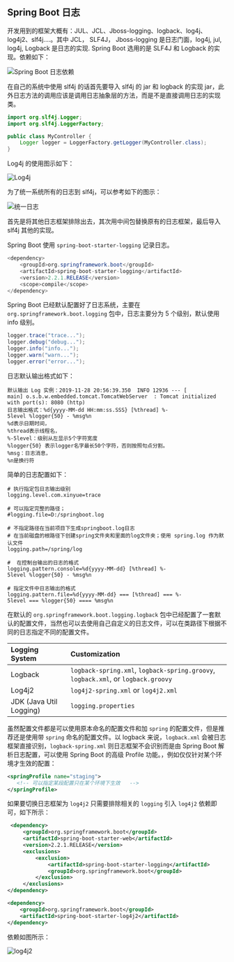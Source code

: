 ## Spring Boot 日志

开发用到的框架大概有：JUL、JCL、Jboss-logging、logback、log4j、log4j2、slf4j....。其中 JCL， SLF4J， Jboss-logging 是日志门面，log4j, jul, log4j, Logback 是日志的实现. Spring  Boot 选用的是 SLF4J 和 Logback 的实现。依赖如下：

![Spring Boot 日志依赖]( http://img.programya.com/Snipaste_2019-11-28_20-19-19.png )

在自己的系统中使用 slf4j 的话首先要导入 slf4j 的 jar 和 logback 的实现 jar，此外日志方法的调用应该是调用日志抽象层的方法，而是不是直接调用日志的实现类。

```java
import org.slf4j.Logger;
import org.slf4j.LoggerFactory;

public class MyController {
    Logger logger = LoggerFactory.getLogger(MyController.class);
}
```

 Log4j 的使用图示如下：

![Log4j]( http://img.programya.com/Snipaste_2019-11-28_20-26-18.png )

为了统一系统所有的日志到 slf4j，可以参考如下的图示：

![统一日志]( http://img.programya.com/Snipaste_2019-11-28_20-29-21.png )

首先是将其他日志框架排除出去，其次用中间包替换原有的日志框架，最后导入 slf4j 其他的实现。

Spring Boot 使用 `spring-boot-starter-logging` 记录日志。

```java
<dependency>
    <groupId>org.springframework.boot</groupId>
    <artifactId>spring-boot-starter-logging</artifactId>
    <version>2.2.1.RELEASE</version>
    <scope>compile</scope>
</dependency>
```

Spring Boot 已经默认配置好了日志系统，主要在 `org.springframework.boot.logging` 包中，日志主要分为 5 个级别，默认使用 info 级别。

```java
logger.trace("trace...");
logger.debug("debug...");
logger.info("info...");
logger.warn("warn...");
logger.error("error...");
```

日志默认输出格式如下：
```
默认输出 Log 实例：2019-11-28 20:56:39.350  INFO 12936 --- [           main] o.s.b.w.embedded.tomcat.TomcatWebServer  : Tomcat initialized with port(s): 8080 (http)
日志输出格式：%d{yyyy‐MM‐dd HH:mm:ss.SSS} [%thread] %‐5level %logger{50} ‐ %msg%n
%d表示日期时间，        
%thread表示线程名，        
%‐5level：级别从左显示5个字符宽度        
%logger{50} 表示logger名字最长50个字符，否则按照句点分割。         
%msg：日志消息，        
%n是换行符
```


简单的日志配置如下：

```properties
# 执行指定包日志输出级别
logging.level.com.xinyue=trace

# 可以指定完整的路径；
#logging.file=D:/springboot.log

# 不指定路径在当前项目下生成springboot.log日志
# 在当前磁盘的根路径下创建spring文件夹和里面的log文件夹；使用 spring.log 作为默认文件
logging.path=/spring/log

#  在控制台输出的日志的格式
logging.pattern.console=%d{yyyy‐MM‐dd} [%thread] %‐5level %logger{50} ‐ %msg%n

# 指定文件中日志输出的格式
logging.pattern.file=%d{yyyy‐MM‐dd} === [%thread] === %‐5level === %logger{50} ==== %msg%n
```

在默认的 `org.springframework.boot.logging.logback` 包中已经配置了一套默认的配置文件，当然也可以去使用自己自定义的日志文件，可以在类路径下根据不同的日志指定不同的配置文件。

| Logging System          | Customization                                                |
| :---------------------- | :----------------------------------------------------------- |
| Logback                 | `logback-spring.xml`, `logback-spring.groovy`, `logback.xml`, or `logback.groovy` |
| Log4j2                  | `log4j2-spring.xml` or `log4j2.xml`                          |
| JDK (Java Util Logging) | `logging.properties`                                         |

虽然配置文件都是可以使用原本命名的配置文件和加 `spring` 的配置文件，但是推荐还是使用带 `spring` 命名的配置文件。以 logback 来说，`logback.xml` 会被日志框架直接识别，`logback-spring.xml` 则日志框架不会识别而是由 Spring Boot 解析日志配置，可以使用 Spring Boot 的高级 Profile 功能。，例如仅仅针对某个环境才生效的配置：

```xml
<springProfile name="staging">
   <!-- 可以指定某段配置只在某个环境下生效   -->
</springProfile>
```

如果要切换日志框架为 `log4j2` 只需要排除相关的 `logging` 引入 `log4j2` 依赖即可，如下所示：

```xml
 <dependency>
     <groupId>org.springframework.boot</groupId>
     <artifactId>spring-boot-starter-web</artifactId>
     <version>2.2.1.RELEASE</version>
     <exclusions>
         <exclusion>
             <artifactId>spring-boot-starter-logging</artifactId>
             <groupId>org.springframework.boot</groupId>
         </exclusion>
     </exclusions>
</dependency>

<dependency>
    <groupId>org.springframework.boot</groupId>
    <artifactId>spring-boot-starter-log4j2</artifactId>
</dependency>
```

依赖如图所示：

![log4j2]( http://img.programya.com/Snipaste_2019-11-28_21-21-33.png )


